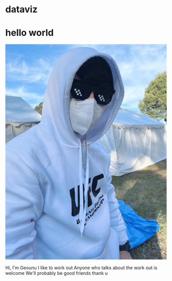 # dataviz

# hello world 

![](images/reitaku.jpg)

Hi, I'm Geounu
I like to work out
Anyone who talks about the work out is welcome
We'll probably be good friends
thank u 
